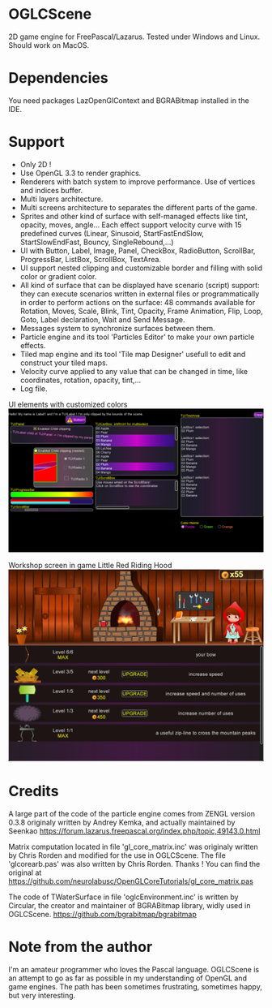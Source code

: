 # OGLCScene
2D game engine for FreePascal/Lazarus. Tested under Windows and Linux. Should work on MacOS.  
# Dependencies
You need packages LazOpenGlContext and BGRABitmap installed in the IDE.  
# Support
- Only 2D !
- Use OpenGL 3.3 to render graphics.
- Renderers with batch system to improve performance. Use of vertices and indices buffer.
- Multi layers architecture.
- Multi screens architecture to separates the different parts of the game.
- Sprites and other kind of surface with self-managed effects like tint, opacity, moves, angle... Each effect support velocity curve with 15 predefined curves (Linear, Sinusoid, StartFastEndSlow, StartSlowEndFast, Bouncy, SingleRebound,...)
- UI with Button, Label, Image, Panel, CheckBox, RadioButton, ScrollBar, ProgressBar, ListBox, ScrollBox, TextArea.
- UI support nested clipping and customizable border and filling with solid color or gradient color.
- All kind of surface that can be displayed have scenario (script) support: they can execute scenarios written in external files or programmatically in order to perform actions on the surface: 48 commands available for Rotation, Moves, Scale, Blink, Tint, Opacity, Frame Animation, Flip, Loop, Goto, Label declaration, Wait and Send Message.
- Messages system to synchronize surfaces between them.
- Particle engine and its tool 'Particles Editor' to make your own particle effects.
- Tiled map engine and its tool 'Tile map Designer' usefull to edit and construct your tiled maps.
- Velocity curve applied to any value that can be changed in time, like coordinates, rotation, opacity, tint,...
- Log file.  
  
UI elements with customized colors
![UI elements with customized colors](https://github.com/Lulu04/OGLCScene/blob/a010429fb9950dc95ed595a0e2866dc50e32ed1b/screenshot/UIElements.png)
  
Workshop screen in game Little Red Riding Hood
![Workshop screen in game Little Red Riding Hood](https://github.com/Lulu04/OGLCScene/blob/a010429fb9950dc95ed595a0e2866dc50e32ed1b/screenshot/GameLittleRedRidingHood.png)
  
# Credits
A large part of the code of the particle engine comes from ZENGL version 0.3.8 originaly written by Andrey Kemka, and actually maintained by Seenkao https://forum.lazarus.freepascal.org/index.php/topic,49143.0.html

Matrix computation located in file 'gl_core_matrix.inc' was originaly written by Chris Rorden and modified for the use in OGLCScene. The file 'glcorearb.pas' was also written by Chris Rorden. Thanks !
You can find the original at https://github.com/neurolabusc/OpenGLCoreTutorials/gl_core_matrix.pas

The code of TWaterSurface in file 'oglcEnvironment.inc' is written by Circular, the creator and maintainer of BGRABitmap library, widly used in OGLCScene. https://github.com/bgrabitmap/bgrabitmap
# Note from the author
I'm an amateur programmer who loves the Pascal language. OGLCScene is an attempt to go as far as possible in my understanding of OpenGL and game engines. The path has been sometimes frustrating, sometimes happy, but very interesting.